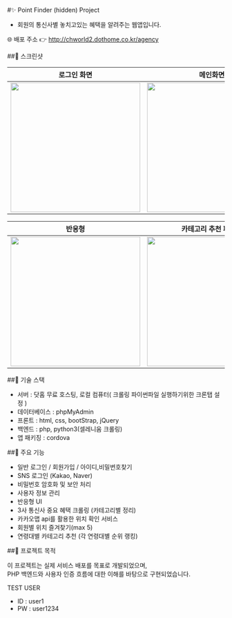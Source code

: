 #✨ Point Finder (hidden) Project

- 회원의 통신사별 놓치고있는 혜택을 알려주는 웹앱입니다.

🌐 배포 주소 👉 http://chworld2.dothome.co.kr/agency

##📸 스크린샷

| 로그인 화면 | 메인화면 |
|-------------|-------------|
| <img width="300" src="https://github.com/user-attachments/assets/6f4115ed-d673-4bb8-b072-135bafebdd46" /> | <img width="300" src="https://github.com/user-attachments/assets/a8bfeb6f-5f84-4443-ba4d-14b90fdc772c" /> |

| 반응형 | 카테고리 추천 페이지 |
|-------------|-------------|
| <img width="300" src="https://github.com/user-attachments/assets/85a74642-5879-40e8-a1f4-4fa63d04a369" /> | <img width="300" src="https://github.com/user-attachments/assets/40ab1f7a-673e-495a-ae72-5f3c5768d86e" /> |

##🧰 기술 스택

- 서버 : 닷홈 무료 호스팅, 로컬 컴퓨터( 크롤링 파이썬파일 실행하기위한 크론탭 설정 )
- 데이터베이스 : phpMyAdmin
- 프론트 : html, css, bootStrap, jQuery
- 백엔드 : php, python3(셀레니움 크롤링)
- 앱 패키징 : cordova

##🔐 주요 기능

- 일반 로그인 / 회원가입 / 아이디,비밀번호찾기
- SNS 로그인 (Kakao, Naver)
- 비밀번호 암호화 및 보안 처리
- 사용자 정보 관리
- 반응형 UI
- 3사 통신사 중요 혜택 크롤링 (카테고리별 정리)
- 카카오맵 api를 활용한 위치 확인 서비스
- 회원별 위치 즐겨찾기(max 5)
- 연령대별 카테고리 추천 (각 연령대별 순위 랭킹)

##🚀 프로젝트 목적

이 프로젝트는 실제 서비스 배포를 목표로 개발되었으며,  
PHP 백엔드와 사용자 인증 흐름에 대한 이해를 바탕으로 구현되었습니다.



TEST USER
- ID : user1
- PW : user1234

